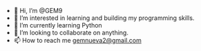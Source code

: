 - 👋 Hi, I’m @GEM9
- 👀 I’m interested in learning and building my programming skills.
- 🌱 I’m currently learning Python
- 💞️ I’m looking to collaborate on anything.
- 📫 How to reach me gemnueva2@gmail.com

<!---
GEM9/GEM9 is a ✨ special ✨ repository because its `README.md` (this file) appears on your GitHub profile.
You can click the Preview link to take a look at your changes.
--->
